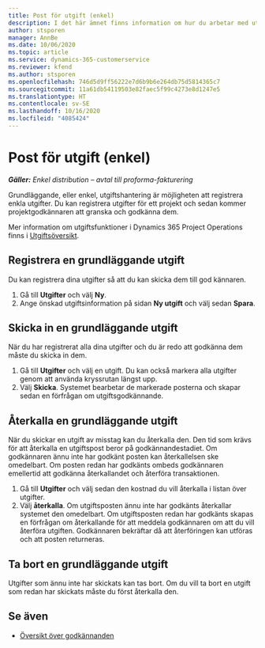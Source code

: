 ```yaml
---
title: Post för utgift (enkel)
description: I det här ämnet finns information om hur du arbetar med utgiftsposter i en enkel distribution.
author: stsporen
manager: AnnBe
ms.date: 10/06/2020
ms.topic: article
ms.service: dynamics-365-customerservice
ms.reviewer: kfend
ms.author: stsporen
ms.openlocfilehash: 746d5d9ff56222e7d6b9b6e264db75d5814365c7
ms.sourcegitcommit: 11a61db54119503e82faec5f99c4273e8d1247e5
ms.translationtype: HT
ms.contentlocale: sv-SE
ms.lasthandoff: 10/16/2020
ms.locfileid: "4085424"
---
```

# <a name="expense-entry-lite"></a>Post för utgift (enkel)

_**Gäller:** Enkel distribution – avtal till proforma-fakturering_

Grundläggande, eller enkel, utgiftshantering är möjligheten att registrera enkla utgifter. Du kan registrera utgifter för ett projekt och sedan kommer projektgodkännaren att granska och godkänna dem.

Mer information om utgiftsfunktioner i Dynamics 365 Project Operations finns i [Utgiftsöversikt](expense-overview.md).

## <a name="capture-a-basic-expense"></a>Registrera en grundläggande utgift

Du kan registrera dina utgifter så att du kan skicka dem till god kännaren.

1. Gå till **Utgifter** och välj **Ny**.
2. Ange önskad utgiftsinformation på sidan **Ny utgift** och välj sedan **Spara**.

## <a name="submit-a-basic-expense"></a>Skicka in en grundläggande utgift

När du har registrerat alla dina utgifter och du är redo att godkänna dem måste du skicka in dem.

1. Gå till **Utgifter** och välj en utgift. Du kan också markera alla utgifter genom att använda kryssrutan längst upp.
2. Välj **Skicka**. Systemet bearbetar de markerade posterna och skapar sedan en förfrågan om utgiftsgodkännande.

## <a name="recall-a-basic-expense"></a>Återkalla en grundläggande utgift

När du skickar en utgift av misstag kan du återkalla den. Den tid som krävs för att återkalla en utgiftspost beror på godkännandestadiet.  Om godkännaren ännu inte har godkänt posten kan återkallelsen ske omedelbart. Om posten redan har godkänts ombeds godkännaren emellertid att godkänna återkallandet och återföra transaktionen.

1. Gå till **Utgifter** och välj sedan den kostnad du vill återkalla i listan över utgifter.
2. Välj **återkalla**. Om utgiftsposten ännu inte har godkänts återkallar systemet den omedelbart. Om utgiftsposten redan har godkänts skapas en förfrågan om återkallande för att meddela godkännaren om att du vill återföra utgiften. Godkännaren bekräftar då att återföringen kan utföras och att posten returneras.

## <a name="delete-a-basic-expense"></a>Ta bort en grundläggande utgift

Utgifter som ännu inte har skickats kan tas bort. Om du vill ta bort en utgift som redan har skickats måste du först återkalla den.

## <a name="see-also"></a>Se även

- [Översikt över godkännanden](../approvals/approvals-overview.md)
